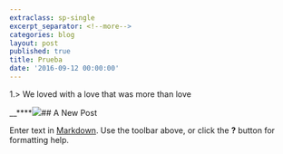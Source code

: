 ```yaml
---
extraclass: sp-single
excerpt_separator: <!--more-->
categories: blog
layout: post
published: true
title: Prueba
date: '2016-09-12 00:00:00'
---
```

1.> We loved with a love that was more than love

__****![]({{site.baseurl}}/)## A New Post

Enter text in [Markdown](http://daringfireball.net/projects/markdown/). Use the toolbar above, or click the **?** button for formatting help.
